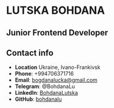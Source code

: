 # LUTSKA BOHDANA

## Junior Frontend Developer

## Contact info

- **Location** Ukraine, Ivano-Frankivsk
- **Phone**: +994706371716
- **Email**: bogdanalucka@gmail.com
- **Telegram**: @BohdanaLu
- **LinkedIn**: [BohdanaLutska](https://www.linkedin.com/in/bohdana-lutska-28b497244/)
- **GitHub**: [bohdanalu](https://github.com/bohdanalu)
